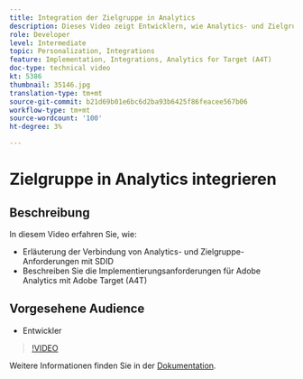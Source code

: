 ```yaml
---
title: Integration der Zielgruppe in Analytics
description: Dieses Video zeigt Entwicklern, wie Analytics- und Zielgruppe-Anforderungen mithilfe von SDID verbunden werden. Sehen Sie sich dieses Video an, um die Implementierungsanforderungen für Adobe Analytics mit Adobe Target (A4T) zu erfahren.
role: Developer
level: Intermediate
topic: Personalization, Integrations
feature: Implementation, Integrations, Analytics for Target (A4T)
doc-type: technical video
kt: 5386
thumbnail: 35146.jpg
translation-type: tm+mt
source-git-commit: b21d69b01e6bc6d2ba93b6425f86feacee567b06
workflow-type: tm+mt
source-wordcount: '100'
ht-degree: 3%

---
```



# Zielgruppe in Analytics integrieren

## Beschreibung

In diesem Video erfahren Sie, wie:

* Erläuterung der Verbindung von Analytics- und Zielgruppe-Anforderungen mit SDID
* Beschreiben Sie die Implementierungsanforderungen für Adobe Analytics mit Adobe Target (A4T)

## Vorgesehene Audience

* Entwickler

>[!VIDEO](https://video.tv.adobe.com/v/35146/?quality=12)

Weitere Informationen finden Sie in der [Dokumentation](https://docs.adobe.com/content/help/en/target/using/integrate/a4t/a4timplementation.html).
